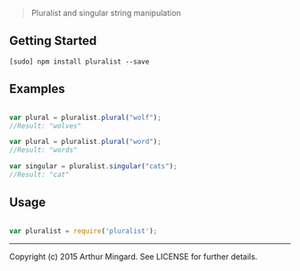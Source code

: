 > Pluralist and singular string manipulation

## Getting Started

```shell
[sudo] npm install pluralist --save
```

## Examples

```js

var plural = pluralist.plural("wolf");
//Result: "wolves"

var plural = pluralist.plural("word");
//Result: "words"

var singular = pluralist.singular("cats");
//Result: "cat"

```

## Usage

```js

var pluralist = require('pluralist');

```

---
Copyright (c) 2015 Arthur Mingard. See LICENSE for further details.